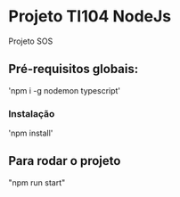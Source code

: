 # Projeto TI104 NodeJs
Projeto SOS

## Pré-requisitos globais:
'npm i -g nodemon typescript'

### Instalação
'npm install'

## Para rodar o projeto
"npm run start"
